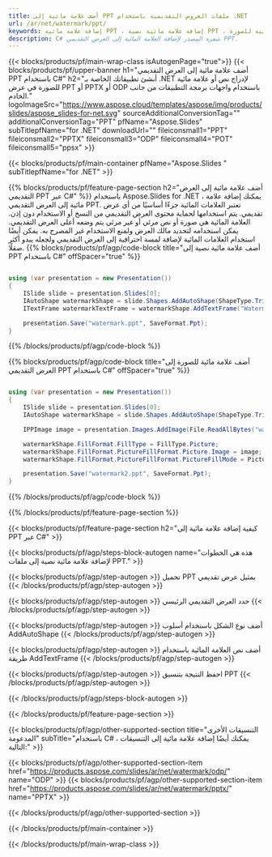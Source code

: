 ```yaml
---
title: أضف علامة مائية إلى PPT ملفات العروض التقديمية باستخدام .NET
url: /ar/net/watermark/ppt/
keywords: إضافة علامة مائية PPT ، إضافة علامة مائية نصية PPT ، إضافة علامة مائية للصورة PPT
description: C# شفرة المصدر لإضافة العلامة المائية إلى العرض التقديمي PPT.
---
```


{{< blocks/products/pf/main-wrap-class isAutogenPage="true">}}
{{< blocks/products/pf/upper-banner h1="أضف علامة مائية إلى العرض التقديمي PPT باستخدام C#" h2="أنشئ تطبيقاتك الخاصة بـ .NET لإدراج نص أو علامة مائية للصورة في عرض PPT أو PPTX أو ODP باستخدام واجهات برمجة التطبيقات من جانب الخادم." logoImageSrc="https://www.aspose.cloud/templates/aspose/img/products/slides/aspose_slides-for-net.svg" sourceAdditionalConversionTag="" additionalConversionTag="PPT" pfName="Aspose.Slides" subTitlepfName="for .NET" downloadUrl="" fileiconsmall1="PPT" fileiconsmall2="PPTX" fileiconsmall3="ODP" fileiconsmall4="POT" fileiconsmall5="ppsx" >}}

{{< blocks/products/pf/main-container pfName="Aspose.Slides " subTitlepfName="for .NET" >}}

{{% blocks/products/pf/feature-page-section  h2="أضف علامة مائية إلى العرض التقديمي PPT عبر C#" %}}
باستخدام Aspose.Slides for .NET ، يمكنك إضافة علامة مائية إلى العرض التقديمي PPT. تعتبر العلامات المائية جزءًا أساسيًا من أي عرض تقديمي. يتم استخدامها لحماية محتوى العرض التقديمي من النسخ أو الاستخدام دون إذن. العلامة المائية هي صورة أو نص مرئي أو غير مرئي يتم وضعه أعلى العرض التقديمي. يمكن استخدامه لتحديد مالك العرض ولمنع الاستخدام غير المصرح به. يمكن أيضًا استخدام العلامات المائية لإضافة لمسة احترافية إلى العرض التقديمي ولجعله يبدو أكثر صقلًا. 
{{% blocks/products/pf/agp/code-block title="أضف علامة مائية نصية إلى PPT باستخدام C#" offSpacer="true" %}}

```cs

using (var presentation = new Presentation())
{
    ISlide slide = presentation.Slides[0];
    IAutoShape watermarkShape = slide.Shapes.AddAutoShape(ShapeType.Triangle, 0, 0, 0, 0);
    ITextFrame watermarkTextFrame = watermarkShape.AddTextFrame("Watermark");

    presentation.Save("watermark.ppt", SaveFormat.Ppt);
}
```

{{% /blocks/products/pf/agp/code-block %}}

{{% blocks/products/pf/agp/code-block title="أضف علامة مائية للصورة إلى العرض التقديمي PPT باستخدام C#" offSpacer="true" %}}

```cs

using (var presentation = new Presentation())
{
    ISlide slide = presentation.Slides[0];
    IAutoShape watermarkShape = slide.Shapes.AddAutoShape(ShapeType.Triangle, 0, 0, 0, 0);

    IPPImage image = presentation.Images.AddImage(File.ReadAllBytes("watermark.png"));

    watermarkShape.FillFormat.FillType = FillType.Picture;
    watermarkShape.FillFormat.PictureFillFormat.Picture.Image = image;
    watermarkShape.FillFormat.PictureFillFormat.PictureFillMode = PictureFillMode.Stretch;

    presentation.Save("watermark2.ppt", SaveFormat.Ppt);
}
```

{{% /blocks/products/pf/agp/code-block %}}

{{% /blocks/products/pf/feature-page-section %}}

{{< blocks/products/pf/feature-page-section  h2="كيفية إضافة علامة مائية إلى PPT عبر C#" >}}

{{< blocks/products/pf/agp/steps-block-autogen name="هذه هي الخطوات لإضافة علامة مائية نصية إلى ملفات PPT." >}}

{{< blocks/products/pf/agp/step-autogen >}}
تحميل PPT بمثيل عرض تقديمي
{{< /blocks/products/pf/agp/step-autogen >}}

{{< blocks/products/pf/agp/step-autogen >}}
حدد العرض التقديمي الرئيسي
{{< /blocks/products/pf/agp/step-autogen >}}

{{< blocks/products/pf/agp/step-autogen >}}
أضف نوع الشكل باستخدام أسلوب AddAutoShape
{{< /blocks/products/pf/agp/step-autogen >}}

{{< blocks/products/pf/agp/step-autogen >}}
أضف نص العلامة المائية باستخدام طريقة AddTextFrame
{{< /blocks/products/pf/agp/step-autogen >}}

{{< blocks/products/pf/agp/step-autogen >}}
احفظ النتيجة بتنسيق PPT
{{< /blocks/products/pf/agp/step-autogen >}}

{{< /blocks/products/pf/agp/steps-block-autogen >}}

{{< /blocks/products/pf/feature-page-section >}}

{{< blocks/products/pf/agp/other-supported-section title="التنسيقات الأخرى المدعومة" subTitle="باستخدام C# ، يمكنك أيضًا إضافة علامة مائية إلى التنسيقات التالية:" >}}

{{< blocks/products/pf/agp/other-supported-section-item href="https://products.aspose.com/slides/ar/net/watermark/odp/" name="ODP" >}}
{{< blocks/products/pf/agp/other-supported-section-item href="https://products.aspose.com/slides/ar/net/watermark/pptx/" name="PPTX" >}}


{{< /blocks/products/pf/agp/other-supported-section >}}

{{< /blocks/products/pf/main-container >}}
    
{{< /blocks/products/pf/main-wrap-class >}}
